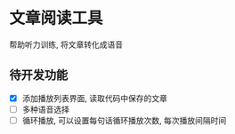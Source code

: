 # 文章阅读工具
帮助听力训练, 将文章转化成语音
## 待开发功能
- [x] 添加播放列表界面, 读取代码中保存的文章
- [ ] 多种语音选择
- [ ] 循环播放, 可以设置每句话循环播放次数, 每次播放间隔时间
